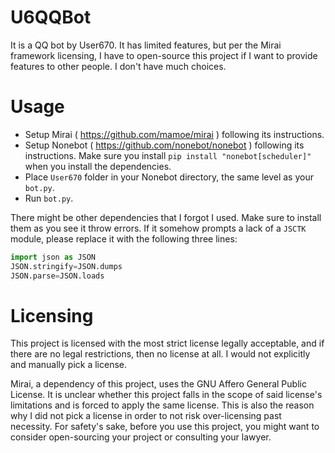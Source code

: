 # U6QQBot 
It is a QQ bot by User670. It has limited features, but per the Mirai framework licensing, I have to open-source this project if I want to provide features to other people. I don't have much choices.

# Usage
- Setup Mirai ( https://github.com/mamoe/mirai ) following its instructions.
- Setup Nonebot ( https://github.com/nonebot/nonebot ) following its instructions. Make sure you install `pip install "nonebot[scheduler]"` when you install the dependencies.
- Place `User670` folder in your Nonebot directory, the same level as your `bot.py`.
- Run `bot.py`.

There might be other dependencies that I forgot I used. Make sure to install them as you see it throw errors. If it somehow prompts a lack of a `JSCTK` module, please replace it with the following three lines:

```py
import json as JSON
JSON.stringify=JSON.dumps
JSON.parse=JSON.loads
```

# Licensing
This project is licensed with the most strict license legally acceptable, and if there are no legal restrictions, then no license at all. I would not explicitly and manually pick a license.

Mirai, a dependency of this project, uses the GNU Affero General Public License. It is unclear whether this project falls in the scope of said license's limitations and is forced to apply the same license. This is also the reason why I did not pick a license in order to not risk over-licensing past necessity. For safety's sake, before you use this project, you might want to consider open-sourcing your project or consulting your lawyer.